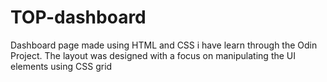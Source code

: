 # TOP-dashboard

Dashboard page made using HTML and CSS i have learn through the Odin Project.
The layout was designed with a focus on manipulating the UI elements using CSS grid